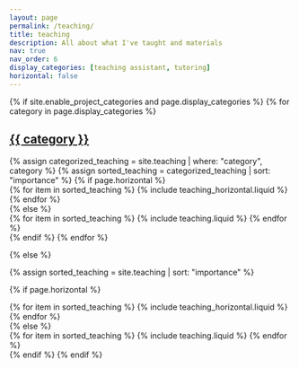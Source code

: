 ```yaml
---
layout: page
permalink: /teaching/
title: teaching
description: All about what I've taught and materials
nav: true
nav_order: 6
display_categories: [teaching assistant, tutoring]
horizontal: false
---
```


<!-- pages/teaching.md -->
<div class="teaching">
{% if site.enable_project_categories and page.display_categories %}
  <!-- Display categorized teaching materials -->
  {% for category in page.display_categories %}
  <a id="{{ category }}" href=".#{{ category }}">
    <h2 class="category">{{ category }}</h2>
  </a>
  {% assign categorized_teaching = site.teaching | where: "category", category %}
  {% assign sorted_teaching = categorized_teaching | sort: "importance" %}
  <!-- Generate cards for each teaching entry -->
  {% if page.horizontal %}
  <div class="container">
    <div class="row row-cols-1 row-cols-md-2">
    {% for item in sorted_teaching %}
      {% include teaching_horizontal.liquid %}
    {% endfor %}
    </div>
  </div>
  {% else %}
  <div class="row row-cols-1 row-cols-md-3">
    {% for item in sorted_teaching %}
      {% include teaching.liquid %}
    {% endfor %}
  </div>
  {% endif %}
  {% endfor %}

{% else %}

<!-- Display teaching materials without categories -->

{% assign sorted_teaching = site.teaching | sort: "importance" %}

  <!-- Generate cards for each teaching entry -->

{% if page.horizontal %}

  <div class="container">
    <div class="row row-cols-1 row-cols-md-2">
    {% for item in sorted_teaching %}
      {% include teaching_horizontal.liquid %}
    {% endfor %}
    </div>
  </div>
  {% else %}
  <div class="row row-cols-1 row-cols-md-3">
    {% for item in sorted_teaching %}
      {% include teaching.liquid %}
    {% endfor %}
  </div>
  {% endif %}
{% endif %}
</div>
